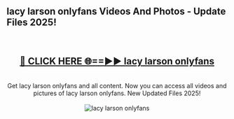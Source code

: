 <h2>lacy larson onlyfans Videos And Photos - Update Files 2025!</h2>
<br>
<div align="center">
<h2><a href="https://linkcuts.com/hfmhzwbr" rel="nofollow">🔴 CLICK HERE 🌐==►► lacy larson onlyfans</a></h2>
<br>
Get lacy larson onlyfans and all content. Now you can access all videos and pictures of lacy larson onlyfans. New Updated Files 2025!
<br>
<br>
<a href="https://linkcuts.com/hfmhzwbr" rel="nofollow" data-target="animated-image.originalLink"><img src="https://i.ibb.co.com/WyWwxjT/player-gif2.gif" alt="lacy larson onlyfans" style="max-width: 100%; display: inline-block;" data-target="animated-image.originalImage"></a>
</div>
<br>